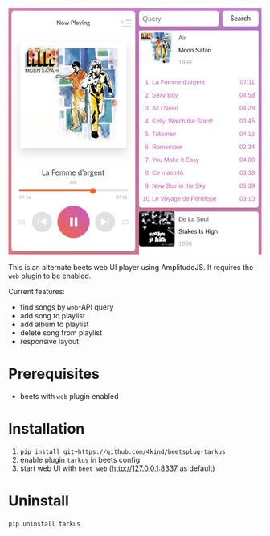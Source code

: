 ![alt text](large.png)

This is an alternate beets web UI player using AmplitudeJS. It requires the `web` plugin to be enabled.

Current features:
* find songs by `web`-API query
* add song to playlist
* add album to playlist
* delete song from playlist
* responsive layout

# Prerequisites
* beets with `web` plugin enabled

# Installation
1. `pip install git+https://github.com/4kind/beetsplug-tarkus`
2. enable plugin `tarkus` in beets config
3. start web UI with `beet web` (http://127.0.0.1:8337 as default)

# Uninstall
`pip uninstall tarkus`
